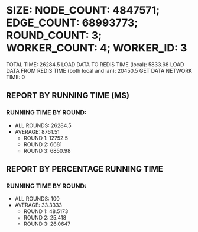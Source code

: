 
# SIZE: NODE_COUNT: 4847571; EDGE_COUNT: 68993773; ROUND_COUNT: 3; WORKER_COUNT: 4; WORKER_ID: 3
 TOTAL TIME: 26284.5
 LOAD DATA TO REDIS TIME (local): 5833.98
 LOAD DATA FROM REDIS TIME (both local and lan): 20450.5
 GET DATA NETWORK TIME: 0

## REPORT BY RUNNING TIME (MS)

 ### RUNNING TIME BY ROUND:

  + ALL ROUNDS: 26284.5
  + AVERAGE: 8761.51
     + ROUND 1: 12752.5
     + ROUND 2: 6681
     + ROUND 3: 6850.98

## REPORT BY PERCENTAGE RUNNING TIME

 ### RUNNING TIME BY ROUND:

  + ALL ROUNDS: 100
  + AVERAGE: 33.3333
     + ROUND 1: 48.5173
     + ROUND 2: 25.418
     + ROUND 3: 26.0647

